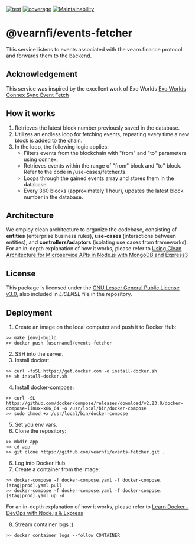 [![test](https://github.com/vearnfi/events-fetcher/workflows/test/badge.svg)](https://github.com/vearnfi/events-fetcher/actions/workflows/test.yml) [![coverage](https://coveralls.io/repos/github/vearnfi/events-fetcher/badge.svg)](https://coveralls.io/github/vearnfi/events-fetcher) [![Maintainability](https://api.codeclimate.com/v1/badges/32602854cda29c7727e8/maintainability)](https://codeclimate.com/github/vearnfi/events-fetcher/maintainability)

# @vearnfi/events-fetcher

This service listens to events associated with the vearn.finance protocol and forwards them to the backend.

## Acknowledgement

This service was inspired by the excellent work of Exo Worlds [Exo Worlds Connex Sync Event Fetch](https://bitbucket.org/exoworldsnft/connex-sync-event-fetch/src/master/)

## How it works

1. Retrieves the latest block number previously saved in the database.
2. Utilizes an endless loop for fetching events, repeating every time a new block is added to the chain.
3. In the loop, the following logic applies:
   - Filters events from the blockchain with "from" and "to" parameters using connex.
   - Retrieves events within the range of "from" block and "to" block. Refer to the code in /use-cases/fetcher.ts.
   - Loops through the gained events array and stores them in the database.
   - Every 360 blocks (approximately 1 hour), updates the latest block number in the database.

## Architecture

We employ clean architecture to organize the codebase, consisting of **entities** (enterprise business rules), **use-cases** (interactions between entities), and **controllers/adaptors** (isolating use cases from frameworks). For an in-depth explanation of how it works, please refer to [Using Clean Architecture for Microservice APIs in Node.js with MongoDB and Express3](https://youtu.be/CnailTcJV_U?si=NTq4-6Zh-ZaAhHi3)

## License

This package is licensed under the
[GNU Lesser General Public License v3.0](https://www.gnu.org/licenses/lgpl-3.0.html), also included
in _LICENSE_ file in the repository.

## Deployment

1. Create an image on the local computer and push it to Docker Hub:

```
>> make [env]-build
>> docker push [username]/events-fetcher
```

2. SSH into the server.
3. Install docker:

```
>> curl -fsSL https://get.docker.com -o install-docker.sh
>> sh install-docker.sh
```

4. Install docker-compose:

```
>> curl -SL https://github.com/docker/compose/releases/download/v2.23.0/docker-compose-linux-x86_64 -o /usr/local/bin/docker-compose
>> sudo chmod +x /usr/local/bin/docker-compose
```

5. Set you env vars.
6. Clone the repository:

```
>> mkdir app
>> cd app
>> git clone https://github.com/vearnfi/events-fetcher.git .
```

6. Log into Docker Hub.
7. Create a container from the image:

```
>> docker-compose -f docker-compose.yaml -f docker-compose.[stag|prod].yaml pull
>> docker-compose -f docker-compose.yaml -f docker-compose.[stag|prod].yaml up -d
```

For an in-depth explanation of how it works, please refer to [Learn Docker - DevOps with Node.js & Express](https://youtu.be/9zUHg7xjIqQ?si=sNNowbp_vrTIkq-O)

8. Stream container logs :)

```
>> docker container logs --follow CONTAINER
```

